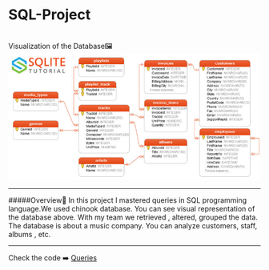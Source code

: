 # SQL-Project
<br>Visualization of the Database🖼️
<br>
<img src='chinook-data/database.jpg' />
<hr>
#####Overview🎵
In this project I mastered queries in SQL programming language.We used chinook database. You can see visual representation of the database above. With my team we retrieved , altered, grouped the data. The database is about a music company. You can analyze customers, staff, albums , etc. 
<hr>
Check the code ➡️ <a href="https://github.com/BAVI-BOOP/SQL-projects/blob/main/chinook-data/main.sql">Queries</a>
<br>

